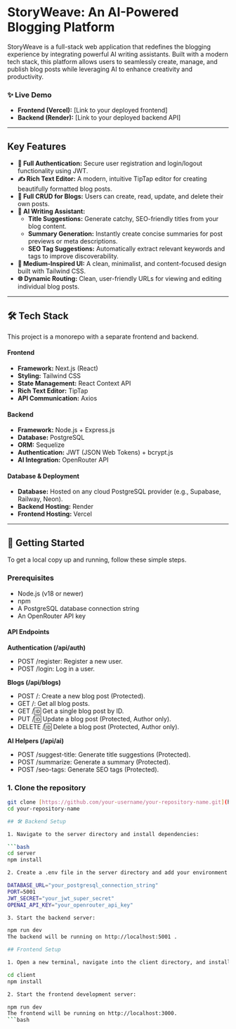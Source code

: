 # StoryWeave: An AI-Powered Blogging Platform

StoryWeave is a full-stack web application that redefines the blogging experience by integrating powerful AI writing assistants. Built with a modern tech stack, this platform allows users to seamlessly create, manage, and publish blog posts while leveraging AI to enhance creativity and productivity.

### ✨ Live Demo
* **Frontend (Vercel):** [Link to your deployed frontend]
* **Backend (Render):** [Link to your deployed backend API]

---

## Key Features

-   **🔐 Full Authentication:** Secure user registration and login/logout functionality using JWT.
-   **✍️ Rich Text Editor:** A modern, intuitive TipTap editor for creating beautifully formatted blog posts.
-   **📝 Full CRUD for Blogs:** Users can create, read, update, and delete their own posts.
-   **🤖 AI Writing Assistant:**
    -   **Title Suggestions:** Generate catchy, SEO-friendly titles from your blog content.
    -   **Summary Generation:** Instantly create concise summaries for post previews or meta descriptions.
    -   **SEO Tag Suggestions:** Automatically extract relevant keywords and tags to improve discoverability.
-   **🎨 Medium-Inspired UI:** A clean, minimalist, and content-focused design built with Tailwind CSS.
-   **🌐 Dynamic Routing:** Clean, user-friendly URLs for viewing and editing individual blog posts.

---

## 🛠️ Tech Stack

This project is a monorepo with a separate frontend and backend.

#### Frontend
-   **Framework:** Next.js (React)
-   **Styling:** Tailwind CSS
-   **State Management:** React Context API
-   **Rich Text Editor:** TipTap
-   **API Communication:** Axios

#### Backend
-   **Framework:** Node.js + Express.js
-   **Database:** PostgreSQL
-   **ORM:** Sequelize
-   **Authentication:** JWT (JSON Web Tokens) + bcrypt.js
-   **AI Integration:** OpenRouter API

#### Database & Deployment
-   **Database:** Hosted on any cloud PostgreSQL provider (e.g., Supabase, Railway, Neon).
-   **Backend Hosting:** Render
-   **Frontend Hosting:** Vercel

---

## 🚀 Getting Started

To get a local copy up and running, follow these simple steps.

### Prerequisites

* Node.js (v18 or newer)
* npm
* A PostgreSQL database connection string
* An OpenRouter API key

#### API Endpoints

**Authentication (/api/auth)**
* POST /register: Register a new user.
* POST /login: Log in a user.

**Blogs (/api/blogs)**
* POST /: Create a new blog post (Protected).
* GET /: Get all blog posts.
* GET /:id: Get a single blog post by ID.
* PUT /:id: Update a blog post (Protected, Author only).
* DELETE /:id: Delete a blog post (Protected, Author only).

**AI Helpers (/api/ai)**
* POST /suggest-title: Generate title suggestions (Protected).
* POST /summarize: Generate a summary (Protected).
* POST /seo-tags: Generate SEO tags (Protected).


### 1. Clone the repository
```bash
git clone [https://github.com/your-username/your-repository-name.git](https://github.com/your-username/your-repository-name.git)
cd your-repository-name

## 🛠️ Backend Setup

1. Navigate to the server directory and install dependencies:

```bash
cd server
npm install

2. Create a .env file in the server directory and add your environment variables:

DATABASE_URL="your_postgresql_connection_string"
PORT=5001
JWT_SECRET="your_jwt_super_secret"
OPENAI_API_KEY="your_openrouter_api_key"

3. Start the backend server:

npm run dev
The backend will be running on http://localhost:5001 .

## Frontend Setup

1. Open a new terminal, navigate into the client directory, and install the dependencies.

cd client
npm install

2. Start the frontend development server:

npm run dev
The frontend will be running on http://localhost:3000.
```bash




